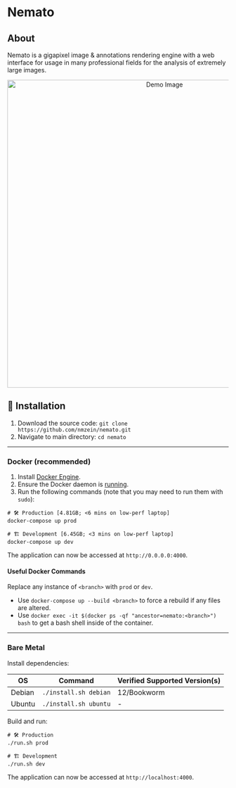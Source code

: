 # Nemato

## About

Nemato is a gigapixel image & annotations rendering engine with a web interface for usage in many professional fields for the analysis of extremely large images.

<p align="center">
  <img src="https://github.com/nmzein/nemato/assets/67694622/401968c1-dee3-4080-8634-41fd91aaf4d6" alt="Demo Image" width="700" />
</p>

## 💽 Installation

1. Download the source code: `git clone https://github.com/nmzein/nemato.git`
2. Navigate to main directory: `cd nemato`

---

### Docker (recommended)

1. Install [Docker Engine](https://docs.docker.com/engine/install/).
2. Ensure the Docker daemon is [running](https://docs.docker.com/config/daemon/start/).
3. Run the following commands (note that you may need to run them with `sudo`):

```
# 🛠️ Production [4.81GB; <6 mins on low-perf laptop]
docker-compose up prod

# 🏗️ Development [6.45GB; <3 mins on low-perf laptop]
docker-compose up dev
```

The application can now be accessed at `http://0.0.0.0:4000`.

#### Useful Docker Commands

Replace any instance of `<branch>` with `prod` or `dev`.

- Use `docker-compose up --build <branch>` to force a rebuild if any files are altered.
- Use `docker exec -it $(docker ps -qf "ancestor=nemato:<branch>") bash` to get a bash shell inside of the container.

---

### Bare Metal

Install dependencies:

| OS     | Command               | Verified Supported Version(s) |
| ------ | --------------------- | ----------------------------- |
| Debian | `./install.sh debian` | 12/Bookworm                   |
| Ubuntu | `./install.sh ubuntu` | -                             |

Build and run:

```
# 🛠️ Production
./run.sh prod

# 🏗️ Development
./run.sh dev
```

The application can now be accessed at `http://localhost:4000`.
